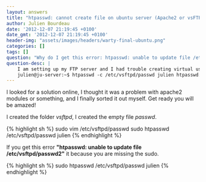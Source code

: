 ```yaml
---
layout: answers
title: "htpasswd: cannot create file on ubuntu server (Apache2 or vsFTPd)"
author: Julien Bourdeau
date: '2012-12-07 21:19:45 +0100'
date_gmt: '2012-12-07 21:19:45 +0100'
header-img: "assets/images/headers/warty-final-ubuntu.png"
categories: []
tags: []
question: "Why do I get this error: htpasswd: unable to update file /etc/vsftpd/passwd2"
question-desc: |
    I am setting up my FTP server and I had trouble creating virtual users. Every time I used the htpasswd command I got this error message:
    julien@ju-server:~$ htpasswd -c /etc/vsftpd/passwd julien htpasswd: cannot create file /etc/vsftpd/passwd
---
```


I looked for a solution online, I thought it was a problem with apache2 modules or something, and I finally sorted it out myself. Get ready you will be amazed!

I created the folder *vsftpd*, I created the empty file *passwd*.

{% highlight sh %}
sudo vim /etc/vsftpd/passwd
sudo htpasswd /etc/vsftpd/passwd julien
{% endhighlight %}

If you get this error **"htpasswd: unable to update file /etc/vsftpd/passwd2"** it because you are missing the sudo.

{% highlight sh %}
sudo htpasswd /etc/vsftpd/passwd julien
{% endhighlight %}
